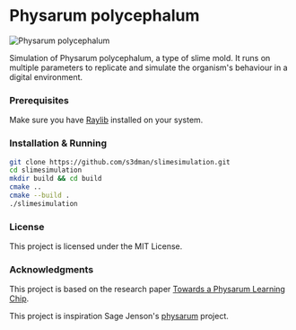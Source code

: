 # Physarum polycephalum

![Physarum polycephalum](https://i.imgur.com/QNRQ1qJ.png)

Simulation of Physarum polycephalum, a type of slime mold. It runs on multiple parameters to replicate and simulate the organism's behaviour in a digital environment.

### Prerequisites

Make sure you have [Raylib](https://github.com/raysan5/raylib) installed on your system.

### Installation & Running

```bash
git clone https://github.com/s3dman/slimesimulation.git
cd slimesimulation
mkdir build && cd build
cmake ..
cmake --build .
./slimesimulation
```

### License
This project is licensed under the MIT License.

### Acknowledgments
This project is based on the research paper [Towards a Physarum Learning Chip](https://uwe-repository.worktribe.com/output/980579).

This project is inspiration Sage Jenson's [physarum](https://cargocollective.com/sagejenson/physarum) project.
